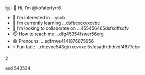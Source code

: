 tyj- 👋 Hi, I’m @kofatertyrr6
- 👀 I’m interested in ...ycvb
- 🌱 I’m currently learning ...dsfbcxcxvxcvbc
- 💞️ I’m looking to collaborate on ...455456465dsfsdffsdfv
- 📫 How to reach me ...dfg45354fswer56erg
- 😄 Pronouns: ...sdfrrwe4141876875956
- ⚡ Fun fact: ...rhtcvnc543gtrrxcvvxc
5sfdsadfrththvdf4877cbv
<!---cbm
kofatertyrr/kofatertyrr is a ✨ special ✨ repository because its `README.md` (this file) appears on your GitHub profile.
You can click the Preview link to take a look at your changes.e2vbcc
--->2
asd
543534
